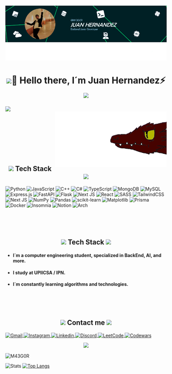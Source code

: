 ![Banner de M43G0R](Banner-github.png)

<h1 align="center">
    <img src="https://media.giphy.com/media/llVO9lI6H4UWOAN1NY/giphy.gif"  width="170"/>🚀 Hello there, I´m Juan Hernandez⚡<img src="https://media.giphy.com/media/Ll22OhMLAlVDb8UQWe/giphy.gif"  width="170"/>
</h1>

<img src="https://media.giphy.com/media/kyoMZN4P0UTChOBNqx/giphy.gif?cid=ecf05e479ln39lbivn0njx5ia68p2lu59s0iu8gbh2d3ka66&ep=v1_gifs_related&rid=giphy.gif&ct=s"  width="350" align="left"/>
<img src="dragonred.gif"  width="350" align="right"/>
<br><br><br><br><br><br><br><br>
<h2 align="center">
    <img src="https://media.giphy.com/media/zeyLwW9gKDL4mWFcSZ/giphy.gif"  width="40"/>  Tech Stack  <img src="https://media.giphy.com/media/zeyLwW9gKDL4mWFcSZ/giphy.gif"  width="40"/>
</h2>

![Python](https://img.shields.io/badge/python-3670A0?style=for-the-badge&logo=python&logoColor=ffdd54)
![JavaScript](https://img.shields.io/badge/javascript-%23323330.svg?style=for-the-badge&logo=javascript&logoColor=%23F7DF1E)
![C++](https://img.shields.io/badge/c++-%2300599C.svg?style=for-the-badge&logo=c%2B%2B&logoColor=white)
![C#](https://img.shields.io/badge/c%23-%23239120.svg?style=for-the-badge&logo=csharp&logoColor=white)
![TypeScript](https://img.shields.io/badge/typescript-%23007ACC.svg?style=for-the-badge&logo=typescript&logoColor=white)
![MongoDB](https://img.shields.io/badge/MongoDB-%234ea94b.svg?style=for-the-badge&logo=mongodb&logoColor=white)
![MySQL](https://img.shields.io/badge/mysql-4479A1.svg?style=for-the-badge&logo=mysql&logoColor=white)
![Express.js](https://img.shields.io/badge/express.js-%23404d59.svg?style=for-the-badge&logo=express&logoColor=%2361DAFB)
![FastAPI](https://img.shields.io/badge/FastAPI-005571?style=for-the-badge&logo=fastapi)
![Flask](https://img.shields.io/badge/flask-%23000.svg?style=for-the-badge&logo=flask&logoColor=white)
![Next JS](https://img.shields.io/badge/Next-black?style=for-the-badge&logo=next.js&logoColor=white)
![React](https://img.shields.io/badge/react-%2320232a.svg?style=for-the-badge&logo=react&logoColor=%2361DAFB)
![SASS](https://img.shields.io/badge/SASS-hotpink.svg?style=for-the-badge&logo=SASS&logoColor=white)
![TailwindCSS](https://img.shields.io/badge/tailwindcss-%2338B2AC.svg?style=for-the-badge&logo=tailwind-css&logoColor=white)
![Next JS](https://img.shields.io/badge/Next-black?style=for-the-badge&logo=next.js&logoColor=white)
![NumPy](https://img.shields.io/badge/numpy-%23013243.svg?style=for-the-badge&logo=numpy&logoColor=white)
![Pandas](https://img.shields.io/badge/pandas-%23150458.svg?style=for-the-badge&logo=pandas&logoColor=white)
![scikit-learn](https://img.shields.io/badge/scikit--learn-%23F7931E.svg?style=for-the-badge&logo=scikit-learn&logoColor=white)
![Matplotlib](https://img.shields.io/badge/Matplotlib-%23ffffff.svg?style=for-the-badge&logo=Matplotlib&logoColor=black)
![Prisma](https://img.shields.io/badge/Prisma-3982CE?style=for-the-badge&logo=Prisma&logoColor=white)
![Docker](https://img.shields.io/badge/docker-%230db7ed.svg?style=for-the-badge&logo=docker&logoColor=white)
![Insomnia](https://img.shields.io/badge/Insomnia-black?style=for-the-badge&logo=insomnia&logoColor=5849BE)
![Notion](https://img.shields.io/badge/Notion-%23000000.svg?style=for-the-badge&logo=notion&logoColor=white)
![Arch](https://img.shields.io/badge/Arch%20Linux-1793D1?logo=arch-linux&logoColor=fff&style=for-the-badge)

<br><br><br>
<h2 align="center">
    <img src="https://media.giphy.com/media/Vu5N8Sj4a4d141uRJm/giphy.gif"  width="30"/>  Tech Stack  <img src="https://media.giphy.com/media/Vu5N8Sj4a4d141uRJm/giphy.gif"  width="30"/>
</h2>

- #### I´m a computer engineering student, specialized in BackEnd, AI, and more.
- #### I study at UPIICSA / IPN.
- #### I´m constantly learning algorithms and technologies.

<br><br><br>
<h2 align="center">
    <img src="https://media.giphy.com/media/v1.Y2lkPTc5MGI3NjExdWx6dHVwNGFld2l0aGNrZHBjOWJidzJpN2h0NjBza2prdXR1YnM5ciZlcD12MV9zdGlja2Vyc19zZWFyY2gmY3Q9cw/13KAXl4PucMDBK/giphy.gif"  width="40"/>  Contact me  <img src="https://media.giphy.com/media/v1.Y2lkPTc5MGI3NjExdWx6dHVwNGFld2l0aGNrZHBjOWJidzJpN2h0NjBza2prdXR1YnM5ciZlcD12MV9zdGlja2Vyc19zZWFyY2gmY3Q9cw/13KAXl4PucMDBK/giphy.gif"  width="40"/>
</h2>

<!--Gmail-->
<a  href="https://img.shields.io/badge/Gmail-D14836?style=for-the-badge&logo=gmail&logoColor=white">
    <img align="center" alt="Gmail" title="ing.juanjhdeza@gmail.com" src="https://img.shields.io/badge/Gmail-D14836?style=for-the-badge&logo=gmail&logoColor=white"/>
</a>
<!--Instagram-->
<a  href="https://www.instagram.com/ju4n_hd3z_/">
    <img align="center" alt="Instagram" title="Instagram" src="https://img.shields.io/badge/Instagram-%23E4405F.svg?style=for-the-badge&logo=Instagram&logoColor=white"/>
</a>
<!--LinkedIn-->
<a  href="https://www.linkedin.com/in/juan-jos%C3%A9-hern%C3%A1ndez-acosta-64701a1b4/">
    <img align="center" alt="Linkedin" title="LinkedIn" src="https://img.shields.io/badge/linkedin-%230077B5.svg?style=for-the-badge&logo=linkedin&logoColor=white"/>
</a>
<!--Discord-->
<a  href="https://www.linkedin.com/in/juan-jos%C3%A9-hern%C3%A1ndez-acosta-64701a1b4/">
    <img align="center" alt="Discord" title="juanhdez99" src="https://discord.com/"/>
</a>
<!--LeetCode-->
<a  href="https://leetcode.com/u/M43G0R/">
    <img align="center" alt="LeetCode" title="LeetCode" src="https://img.shields.io/badge/LeetCode-000000?style=for-the-badge&logo=LeetCode&logoColor=#d16c06"/>
</a>
<!--Codewars-->
<a  href="https://www.codewars.com/users/jush2021">
    <img align="center" alt="Codewars" title="Codewars" src="https://img.shields.io/badge/Codewars-B1361E?style=for-the-badge&logo=codewars&logoColor=grey"/>
</a>

<p align="center"><img src="https://media.giphy.com/media/v1.Y2lkPTc5MGI3NjExNTl5aXkwYWVheng4bGhkdXV3bnlhNjRvMGdsMWdoYnpqZHltd21lcSZlcD12MV9zdGlja2Vyc19zZWFyY2gmY3Q9cw/qu7VSwlMiXe2WzWsJ5/giphy.gif" width="200"/></p>


<p align="left"> <img src="https://komarev.com/ghpvc/?username=M43G0R&label=Profile%20views&color=8c00c2&style=flat" alt="M43G0R" /></p>

![Stats](https://github-readme-stats.vercel.app/api?username=M43G0R&show_icons=true&bg&theme=dracula) [![Top Langs](https://github-readme-stats.vercel.app/api/top-langs/?username=M43G0R&layout=donut&theme=dracula)](https://github.com/M43G0R/github-readme-stats)